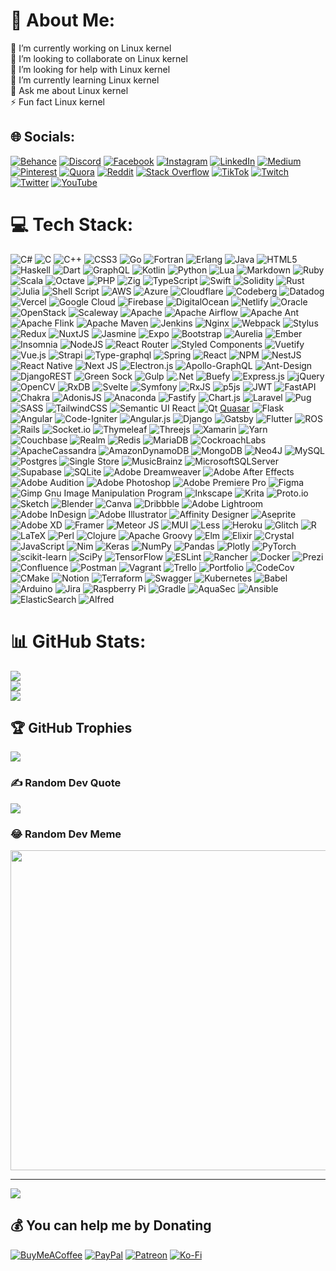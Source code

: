 # 💫 About Me:
🔭 I’m currently working on Linux kernel<br>👯 I’m looking to collaborate on Linux kernel<br>🤝 I’m looking for help with Linux kernel<br>🌱 I’m currently learning Linux kernel<br>💬 Ask me about Linux kernel<br>⚡ Fun fact Linux kernel


## 🌐 Socials:
[![Behance](https://img.shields.io/badge/Behance-1769ff?logo=behance&logoColor=white)](https://behance.net/fredricnorth) [![Discord](https://img.shields.io/badge/Discord-%237289DA.svg?logo=discord&logoColor=white)](htttps://discord.gg/fredricnorth) [![Facebook](https://img.shields.io/badge/Facebook-%231877F2.svg?logo=Facebook&logoColor=white)](https://facebook.com/fredricnorth) [![Instagram](https://img.shields.io/badge/Instagram-%23E4405F.svg?logo=Instagram&logoColor=white)](https://instagram.com/fredricnorth) [![LinkedIn](https://img.shields.io/badge/LinkedIn-%230077B5.svg?logo=linkedin&logoColor=white)](https://linkedin.com/in/fredricnorth) [![Medium](https://img.shields.io/badge/Medium-12100E?logo=medium&logoColor=white)](https://medium.com/@fredricnorth) [![Pinterest](https://img.shields.io/badge/Pinterest-%23E60023.svg?logo=Pinterest&logoColor=white)](https://pinterest.com/fredricnorth) [![Quora](https://img.shields.io/badge/Quora-%23B92B27.svg?logo=Quora&logoColor=white)](https://quora.com/profile/fredricnorth) [![Reddit](https://img.shields.io/badge/Reddit-%23FF4500.svg?logo=Reddit&logoColor=white)](https://reddit.com/user/fredricnorth) [![Stack Overflow](https://img.shields.io/badge/-Stackoverflow-FE7A16?logo=stack-overflow&logoColor=white)](https://stackoverflow.com/users/fredricnorth) [![TikTok](https://img.shields.io/badge/TikTok-%23000000.svg?logo=TikTok&logoColor=white)](https://tiktok.com/@fredricnorth) [![Twitch](https://img.shields.io/badge/Twitch-%239146FF.svg?logo=Twitch&logoColor=white)](https://twitch.tv/fredricnorth) [![Twitter](https://img.shields.io/badge/Twitter-%231DA1F2.svg?logo=Twitter&logoColor=white)](https://twitter.com/fredricnorth) [![YouTube](https://img.shields.io/badge/YouTube-%23FF0000.svg?logo=YouTube&logoColor=white)](https://youtube.com/c/fredricnorth) 

# 💻 Tech Stack:
![C#](https://img.shields.io/badge/c%23-%23239120.svg?style=flat&logo=c-sharp&logoColor=white) ![C](https://img.shields.io/badge/c-%2300599C.svg?style=flat&logo=c&logoColor=white) ![C++](https://img.shields.io/badge/c++-%2300599C.svg?style=flat&logo=c%2B%2B&logoColor=white) ![CSS3](https://img.shields.io/badge/css3-%231572B6.svg?style=flat&logo=css3&logoColor=white) ![Go](https://img.shields.io/badge/go-%2300ADD8.svg?style=flat&logo=go&logoColor=white) ![Fortran](https://img.shields.io/badge/Fortran-%23734F96.svg?style=flat&logo=fortran&logoColor=white) ![Erlang](https://img.shields.io/badge/Erlang-white.svg?style=flat&logo=erlang&logoColor=a90533) ![Java](https://img.shields.io/badge/java-%23ED8B00.svg?style=flat&logo=java&logoColor=white) ![HTML5](https://img.shields.io/badge/html5-%23E34F26.svg?style=flat&logo=html5&logoColor=white) ![Haskell](https://img.shields.io/badge/Haskell-5e5086?style=flat&logo=haskell&logoColor=white) ![Dart](https://img.shields.io/badge/dart-%230175C2.svg?style=flat&logo=dart&logoColor=white) ![GraphQL](https://img.shields.io/badge/-GraphQL-E10098?style=flat&logo=graphql&logoColor=white) ![Kotlin](https://img.shields.io/badge/kotlin-%230095D5.svg?style=flat&logo=kotlin&logoColor=white) ![Python](https://img.shields.io/badge/python-3670A0?style=flat&logo=python&logoColor=ffdd54) ![Lua](https://img.shields.io/badge/lua-%232C2D72.svg?style=flat&logo=lua&logoColor=white) ![Markdown](https://img.shields.io/badge/markdown-%23000000.svg?style=flat&logo=markdown&logoColor=white) ![Ruby](https://img.shields.io/badge/ruby-%23CC342D.svg?style=flat&logo=ruby&logoColor=white) ![Scala](https://img.shields.io/badge/scala-%23DC322F.svg?style=flat&logo=scala&logoColor=white) ![Octave](https://img.shields.io/badge/OCTAVE-darkblue?style=flat&logo=octave&logoColor=fcd683) ![PHP](https://img.shields.io/badge/php-%23777BB4.svg?style=flat&logo=php&logoColor=white) ![Zig](https://img.shields.io/badge/Zig-%23F7A41D.svg?style=flat&logo=zig&logoColor=white) ![TypeScript](https://img.shields.io/badge/typescript-%23007ACC.svg?style=flat&logo=typescript&logoColor=white) ![Swift](https://img.shields.io/badge/swift-F54A2A?style=flat&logo=swift&logoColor=white) ![Solidity](https://img.shields.io/badge/Solidity-%23363636.svg?style=flat&logo=solidity&logoColor=white) ![Rust](https://img.shields.io/badge/rust-%23000000.svg?style=flat&logo=rust&logoColor=white) 	![Julia](https://img.shields.io/badge/-Julia-9558B2?style=flat&logo=julia&logoColor=white) ![Shell Script](https://img.shields.io/badge/shell_script-%23121011.svg?style=flat&logo=gnu-bash&logoColor=white) ![AWS](https://img.shields.io/badge/AWS-%23FF9900.svg?style=flat&logo=amazon-aws&logoColor=white) ![Azure](https://img.shields.io/badge/azure-%230072C6.svg?style=flat&logo=azure-devops&logoColor=white) ![Cloudflare](https://img.shields.io/badge/Cloudflare-F38020?style=flat&logo=Cloudflare&logoColor=white) ![Codeberg](https://img.shields.io/badge/Codeberg-2185D0?style=flat&logo=Codeberg&logoColor=white) ![Datadog](https://img.shields.io/badge/datadog-%23632CA6.svg?style=flat&logo=datadog&logoColor=white) ![Vercel](https://img.shields.io/badge/vercel-%23000000.svg?style=flat&logo=vercel&logoColor=white) ![Google Cloud](https://img.shields.io/badge/Google%20Cloud-%234285F4.svg?style=flat&logo=google-cloud&logoColor=white) ![Firebase](https://img.shields.io/badge/firebase-%23039BE5.svg?style=flat&logo=firebase) ![DigitalOcean](https://img.shields.io/badge/DigitalOcean-%230167ff.svg?style=flat&logo=digitalOcean&logoColor=white) ![Netlify](https://img.shields.io/badge/netlify-%23000000.svg?style=flat&logo=netlify&logoColor=#00C7B7) ![Oracle](https://img.shields.io/badge/Oracle-F80000?style=flat&logo=oracle&logoColor=white) ![OpenStack](https://img.shields.io/badge/Openstack-%23f01742.svg?style=flat&logo=openstack&logoColor=white) ![Scaleway](https://img.shields.io/badge/SCALEWAY-%234f0599.svg?style=flat&logo=scaleway&logoColor=white) ![Apache](https://img.shields.io/badge/apache-%23D42029.svg?style=flat&logo=apache&logoColor=white) ![Apache Airflow](https://img.shields.io/badge/Apache%20Airflow-017CEE?style=flat&logo=Apache%20Airflow&logoColor=white) ![Apache Ant](https://img.shields.io/badge/Apache%20Ant-A81C7D?style=flat&logo=Apache%20Ant&logoColor=white) ![Apache Flink](https://img.shields.io/badge/Apache%20Flink-E6526F?style=flat&logo=Apache%20Flink&logoColor=white) ![Apache Maven](https://img.shields.io/badge/Apache%20Maven-C71A36?style=flat&logo=Apache%20Maven&logoColor=white) ![Jenkins](https://img.shields.io/badge/jenkins-%232C5263.svg?style=flat&logo=jenkins&logoColor=white) ![Nginx](https://img.shields.io/badge/nginx-%23009639.svg?style=flat&logo=nginx&logoColor=white) ![Webpack](https://img.shields.io/badge/webpack-%238DD6F9.svg?style=flat&logo=webpack&logoColor=black) ![Stylus](https://img.shields.io/badge/stylus-%23ff6347.svg?style=flat&logo=stylus&logoColor=white) ![Redux](https://img.shields.io/badge/redux-%23593d88.svg?style=flat&logo=redux&logoColor=white) ![NuxtJS](https://img.shields.io/badge/Nuxt-black?style=flat&logo=nuxt.js&logoColor=white) ![Jasmine](https://img.shields.io/badge/jasmine-%238A4182.svg?style=flat&logo=jasmine&logoColor=white) ![Expo](https://img.shields.io/badge/expo-1C1E24?style=flat&logo=expo&logoColor=#D04A37) ![Bootstrap](https://img.shields.io/badge/bootstrap-%23563D7C.svg?style=flat&logo=bootstrap&logoColor=white) ![Aurelia](https://img.shields.io/badge/aurelia-%23ED2B88.svg?style=flat&logo=aurelia&logoColor=fff) ![Ember](https://img.shields.io/badge/ember-1C1E24?style=flat&logo=ember.js&logoColor=#D04A37) ![Insomnia](https://img.shields.io/badge/Insomnia-black?style=flat&logo=insomnia&logoColor=5849BE) ![NodeJS](https://img.shields.io/badge/node.js-6DA55F?style=flat&logo=node.js&logoColor=white) ![React Router](https://img.shields.io/badge/React_Router-CA4245?style=flat&logo=react-router&logoColor=white) ![Styled Components](https://img.shields.io/badge/styled--components-DB7093?style=flat&logo=styled-components&logoColor=white) ![Vuetify](https://img.shields.io/badge/Vuetify-1867C0?style=flat&logo=vuetify&logoColor=AEDDFF) ![Vue.js](https://img.shields.io/badge/vuejs-%2335495e.svg?style=flat&logo=vuedotjs&logoColor=%234FC08D) ![Strapi](https://img.shields.io/badge/strapi-%232E7EEA.svg?style=flat&logo=strapi&logoColor=white) ![Type-graphql](https://img.shields.io/badge/-TypeGraphQL-%23C04392?style=flat) ![Spring](https://img.shields.io/badge/spring-%236DB33F.svg?style=flat&logo=spring&logoColor=white) ![React](https://img.shields.io/badge/react-%2320232a.svg?style=flat&logo=react&logoColor=%2361DAFB) ![NPM](https://img.shields.io/badge/NPM-%23000000.svg?style=flat&logo=npm&logoColor=white) ![NestJS](https://img.shields.io/badge/nestjs-%23E0234E.svg?style=flat&logo=nestjs&logoColor=white) ![React Native](https://img.shields.io/badge/react_native-%2320232a.svg?style=flat&logo=react&logoColor=%2361DAFB) ![Next JS](https://img.shields.io/badge/Next-black?style=flat&logo=next.js&logoColor=white) ![Electron.js](https://img.shields.io/badge/Electron-191970?style=flat&logo=Electron&logoColor=white) ![Apollo-GraphQL](https://img.shields.io/badge/-ApolloGraphQL-311C87?style=flat&logo=apollo-graphql) ![Ant-Design](https://img.shields.io/badge/-AntDesign-%230170FE?style=flat&logo=ant-design&logoColor=white) ![DjangoREST](https://img.shields.io/badge/DJANGO-REST-ff1709?style=flat&logo=django&logoColor=white&color=ff1709&labelColor=gray) ![Green Sock](https://img.shields.io/badge/green%20sock-88CE02?style=flat&logo=greensock&logoColor=white) ![Gulp](https://img.shields.io/badge/GULP-%23CF4647.svg?style=flat&logo=gulp&logoColor=white) ![.Net](https://img.shields.io/badge/.NET-5C2D91?style=flat&logo=.net&logoColor=white) ![Buefy](https://img.shields.io/badge/Buefy-7957D5?style=flat&logo=buefy&logoColor=48289E) ![Express.js](https://img.shields.io/badge/express.js-%23404d59.svg?style=flat&logo=express&logoColor=%2361DAFB) ![jQuery](https://img.shields.io/badge/jquery-%230769AD.svg?style=flat&logo=jquery&logoColor=white) ![OpenCV](https://img.shields.io/badge/opencv-%23white.svg?style=flat&logo=opencv&logoColor=white) ![RxDB](https://img.shields.io/badge/rxjs-%23B7178C.svg?style=flat&logo=reactivex&logoColor=white) ![Svelte](https://img.shields.io/badge/svelte-%23f1413d.svg?style=flat&logo=svelte&logoColor=white) ![Symfony](https://img.shields.io/badge/symfony-%23000000.svg?style=flat&logo=symfony&logoColor=white) ![RxJS](https://img.shields.io/badge/rxjs-%23B7178C.svg?style=flat&logo=reactivex&logoColor=white) ![p5js](https://img.shields.io/badge/p5.js-ED225D?style=flat&logo=p5.js&logoColor=FFFFFF) ![JWT](https://img.shields.io/badge/JWT-black?style=flat&logo=JSON%20web%20tokens) ![FastAPI](https://img.shields.io/badge/FastAPI-005571?style=flat&logo=fastapi) ![Chakra](https://img.shields.io/badge/chakra-%234ED1C5.svg?style=flat&logo=chakraui&logoColor=white) ![AdonisJS](https://img.shields.io/badge/adonisjs-%23220052.svg?style=flat&logo=adonisjs&logoColor=white) ![Anaconda](https://img.shields.io/badge/Anaconda-%2344A833.svg?style=flat&logo=anaconda&logoColor=white) ![Fastify](https://img.shields.io/badge/fastify-%23000000.svg?style=flat&logo=fastify&logoColor=white) ![Chart.js](https://img.shields.io/badge/chart.js-F5788D.svg?style=flat&logo=chart.js&logoColor=white) ![Laravel](https://img.shields.io/badge/laravel-%23FF2D20.svg?style=flat&logo=laravel&logoColor=white) ![Pug](https://img.shields.io/badge/Pug-FFF?style=flat&logo=pug&logoColor=A86454) ![SASS](https://img.shields.io/badge/SASS-hotpink.svg?style=flat&logo=SASS&logoColor=white) ![TailwindCSS](https://img.shields.io/badge/tailwindcss-%2338B2AC.svg?style=flat&logo=tailwind-css&logoColor=white) ![Semantic UI React](https://img.shields.io/badge/Semantic%20UI%20React-%2335BDB2.svg?style=flat&logo=SemanticUIReact&logoColor=white) ![Qt](https://img.shields.io/badge/Qt-%23217346.svg?style=flat&logo=Qt&logoColor=white) [Quasar](https://img.shields.io/badge/Quasar-16B7FB?style=flat&logo=quasar&logoColor=black) ![Flask](https://img.shields.io/badge/flask-%23000.svg?style=flat&logo=flask&logoColor=white) ![Angular](https://img.shields.io/badge/angular-%23DD0031.svg?style=flat&logo=angular&logoColor=white) ![Code-Igniter](https://img.shields.io/badge/CodeIgniter-%23EF4223.svg?style=flat&logo=codeIgniter&logoColor=white) ![Angular.js](https://img.shields.io/badge/angular.js-%23E23237.svg?style=flat&logo=angularjs&logoColor=white) ![Django](https://img.shields.io/badge/django-%23092E20.svg?style=flat&logo=django&logoColor=white) ![Gatsby](https://img.shields.io/badge/Gatsby-%23663399.svg?style=flat&logo=gatsby&logoColor=white) ![Flutter](https://img.shields.io/badge/Flutter-%2302569B.svg?style=flat&logo=Flutter&logoColor=white) ![ROS](https://img.shields.io/badge/ros-%230A0FF9.svg?style=flat&logo=ros&logoColor=white) ![Rails](https://img.shields.io/badge/rails-%23CC0000.svg?style=flat&logo=ruby-on-rails&logoColor=white) ![Socket.io](https://img.shields.io/badge/Socket.io-black?style=flat&logo=socket.io&badgeColor=010101) ![Thymeleaf](https://img.shields.io/badge/Thymeleaf-%23005C0F.svg?style=flat&logo=Thymeleaf&logoColor=white) ![Threejs](https://img.shields.io/badge/threejs-black?style=flat&logo=three.js&logoColor=white) ![Xamarin](https://img.shields.io/badge/Xamarin-3199DC?style=flat&logo=xamarin&logoColor=white) ![Yarn](https://img.shields.io/badge/yarn-%232C8EBB.svg?style=flat&logo=yarn&logoColor=white) ![Couchbase](https://img.shields.io/badge/Couchbase-EA2328?style=flat&logo=couchbase&logoColor=white) ![Realm](https://img.shields.io/badge/Realm-39477F?style=flat&logo=realm&logoColor=white) ![Redis](https://img.shields.io/badge/redis-%23DD0031.svg?style=flat&logo=redis&logoColor=white) ![MariaDB](https://img.shields.io/badge/MariaDB-003545?style=flat&logo=mariadb&logoColor=white) ![CockroachLabs](https://img.shields.io/badge/Cockroach%20Labs-6933FF?style=flat&logo=Cockroach%20Labs&logoColor=white) ![ApacheCassandra](https://img.shields.io/badge/cassandra-%231287B1.svg?style=flat&logo=apache-cassandra&logoColor=white) ![AmazonDynamoDB](https://img.shields.io/badge/Amazon%20DynamoDB-4053D6?style=flat&logo=Amazon%20DynamoDB&logoColor=white) ![MongoDB](https://img.shields.io/badge/MongoDB-%234ea94b.svg?style=flat&logo=mongodb&logoColor=white) 	![Neo4J](https://img.shields.io/badge/Neo4j-008CC1?style=flat&logo=neo4j&logoColor=white) ![MySQL](https://img.shields.io/badge/mysql-%2300f.svg?style=flat&logo=mysql&logoColor=white) ![Postgres](https://img.shields.io/badge/postgres-%23316192.svg?style=flat&logo=postgresql&logoColor=white) ![Single Store](https://img.shields.io/badge/Single%20Store-AA00FF?style=flat&logo=singlestore&logoColor=white) ![MusicBrainz](https://img.shields.io/badge/Musicbrainz-EB743B?style=flat&logo=musicbrainz&logoColor=BA478F) ![MicrosoftSQLServer](https://img.shields.io/badge/Microsoft%20SQL%20Sever-CC2927?style=flat&logo=microsoft%20sql%20server&logoColor=white) 	![Supabase](https://img.shields.io/badge/Supabase-3ECF8E?style=flat&logo=supabase&logoColor=white) ![SQLite](https://img.shields.io/badge/sqlite-%2307405e.svg?style=flat&logo=sqlite&logoColor=white) ![Adobe Dreamweaver](https://img.shields.io/badge/Adobe%20Dreamweaver-FF61F6.svg?style=flat&logo=Adobe%20Dreamweaver&logoColor=white) ![Adobe After Effects](https://img.shields.io/badge/Adobe%20After%20Effects-9999FF.svg?style=flat&logo=Adobe%20After%20Effects&logoColor=white) ![Adobe Audition](https://img.shields.io/badge/Adobe%20Audition-9999FF.svg?style=flat&logo=Adobe%20Audition&logoColor=white) ![Adobe Photoshop](https://img.shields.io/badge/adobephotoshop-%2331A8FF.svg?style=flat&logo=adobephotoshop&logoColor=white) ![Adobe Premiere Pro](https://img.shields.io/badge/Adobe%20Premiere%20Pro-9999FF.svg?style=flat&logo=Adobe%20Premiere%20Pro&logoColor=white) 	![Figma](https://img.shields.io/badge/figma-%23F24E1E.svg?style=flat&logo=figma&logoColor=white) ![Gimp Gnu Image Manipulation Program](https://img.shields.io/badge/Gimp-657D8B?style=flat&logo=gimp&logoColor=FFFFFF) ![Inkscape](https://img.shields.io/badge/Inkscape-e0e0e0?style=flat&logo=inkscape&logoColor=080A13) ![Krita](https://img.shields.io/badge/Krita-203759?style=flat&logo=krita&logoColor=EEF37B) ![Proto.io](https://img.shields.io/badge/Proto.io-161637?style=flat&logo=proto.io&logoColor=00e5ff) ![Sketch](https://img.shields.io/badge/Sketch-FFB387?style=flat&logo=sketch&logoColor=black) ![Blender](https://img.shields.io/badge/blender-%23F5792A.svg?style=flat&logo=blender&logoColor=white) ![Canva](https://img.shields.io/badge/Canva-%2300C4CC.svg?style=flat&logo=Canva&logoColor=white) ![Dribbble](https://img.shields.io/badge/Dribbble-EA4C89?style=flat&logo=dribbble&logoColor=white) ![Adobe Lightroom](https://img.shields.io/badge/Adobe%20Lightroom-31A8FF.svg?style=flat&logo=Adobe%20Lightroom&logoColor=white) ![Adobe InDesign](https://img.shields.io/badge/Adobe%20InDesign-49021F?style=flat&logo=adobeindesign&logoColor=white) ![Adobe Illustrator](https://img.shields.io/badge/adobeillustrator-%23FF9A00.svg?style=flat&logo=adobeillustrator&logoColor=white) ![Affinity Designer](https://img.shields.io/badge/affinitydesginer-%231B72BE.svg?style=flat&logo=affinity-designer&logoColor=white) ![Aseprite](https://img.shields.io/badge/Aseprite-FFFFFF?style=flat&logo=Aseprite&logoColor=#7D929E) ![Adobe XD](https://img.shields.io/badge/Adobe%20XD-470137?style=flat&logo=Adobe%20XD&logoColor=#FF61F6) ![Framer](https://img.shields.io/badge/Framer-black?style=flat&logo=framer&logoColor=blue) ![Meteor JS](https://img.shields.io/badge/meteorjs-%23d74c4c.svg?style=flat&logo=meteor&logoColor=white) ![MUI](https://img.shields.io/badge/MUI-%230081CB.svg?style=flat&logo=material-ui&logoColor=white) ![Less](https://img.shields.io/badge/less-2B4C80?style=flat&logo=less&logoColor=white) ![Heroku](https://img.shields.io/badge/heroku-%23430098.svg?style=flat&logo=heroku&logoColor=white) ![Glitch](https://img.shields.io/badge/glitch-%233333FF.svg?style=flat&logo=glitch&logoColor=white) ![R](https://img.shields.io/badge/r-%23276DC3.svg?style=flat&logo=r&logoColor=white) ![LaTeX](https://img.shields.io/badge/latex-%23008080.svg?style=flat&logo=latex&logoColor=white) ![Perl](https://img.shields.io/badge/perl-%2339457E.svg?style=flat&logo=perl&logoColor=white) ![Clojure](https://img.shields.io/badge/Clojure-%23Clojure.svg?style=flat&logo=Clojure&logoColor=Clojure) ![Apache Groovy](https://img.shields.io/badge/Apache%20Groovy-4298B8.svg?style=flat&logo=Apache+Groovy&logoColor=white) ![Elm](https://img.shields.io/badge/Elm-60B5CC?style=flat&logo=elm&logoColor=white) ![Elixir](https://img.shields.io/badge/elixir-%234B275F.svg?style=flat&logo=elixir&logoColor=white) ![Crystal](https://img.shields.io/badge/crystal-%23000000.svg?style=flat&logo=crystal&logoColor=white) ![JavaScript](https://img.shields.io/badge/javascript-%23323330.svg?style=flat&logo=javascript&logoColor=%23F7DF1E) ![Nim](https://img.shields.io/badge/nim-%23FFE953.svg?style=flat&logo=nim&logoColor=white) ![Keras](https://img.shields.io/badge/Keras-%23D00000.svg?style=flat&logo=Keras&logoColor=white) ![NumPy](https://img.shields.io/badge/numpy-%23013243.svg?style=flat&logo=numpy&logoColor=white) ![Pandas](https://img.shields.io/badge/pandas-%23150458.svg?style=flat&logo=pandas&logoColor=white) ![Plotly](https://img.shields.io/badge/Plotly-%233F4F75.svg?style=flat&logo=plotly&logoColor=white) ![PyTorch](https://img.shields.io/badge/PyTorch-%23EE4C2C.svg?style=flat&logo=PyTorch&logoColor=white) ![scikit-learn](https://img.shields.io/badge/scikit--learn-%23F7931E.svg?style=flat&logo=scikit-learn&logoColor=white) ![SciPy](https://img.shields.io/badge/SciPy-%230C55A5.svg?style=flat&logo=scipy&logoColor=%white) ![TensorFlow](https://img.shields.io/badge/TensorFlow-%23FF6F00.svg?style=flat&logo=TensorFlow&logoColor=white) ![ESLint](https://img.shields.io/badge/ESLint-4B3263?style=flat&logo=eslint&logoColor=white) ![Rancher](https://img.shields.io/badge/rancher-%230075A8.svg?style=flat&logo=rancher&logoColor=white) ![Docker](https://img.shields.io/badge/docker-%230db7ed.svg?style=flat&logo=docker&logoColor=white) ![Prezi](https://img.shields.io/badge/Prezi-%23000000.svg?style=flat&logo=Prezi&logoColor=white) ![Confluence](https://img.shields.io/badge/confluence-%23172BF4.svg?style=flat&logo=confluence&logoColor=white) ![Postman](https://img.shields.io/badge/Postman-FF6C37?style=flat&logo=postman&logoColor=white) ![Vagrant](https://img.shields.io/badge/vagrant-%231563FF.svg?style=flat&logo=vagrant&logoColor=white) ![Trello](https://img.shields.io/badge/Trello-%23026AA7.svg?style=flat&logo=Trello&logoColor=white) ![Portfolio](https://img.shields.io/badge/Portfolio-%23000000.svg?style=flat&logo=firefox&logoColor=#FF7139) ![CodeCov](https://img.shields.io/badge/codecov-%23ff0077.svg?style=flat&logo=codecov&logoColor=white) ![CMake](https://img.shields.io/badge/CMake-%23008FBA.svg?style=flat&logo=cmake&logoColor=white) ![Notion](https://img.shields.io/badge/Notion-%23000000.svg?style=flat&logo=notion&logoColor=white) ![Terraform](https://img.shields.io/badge/terraform-%235835CC.svg?style=flat&logo=terraform&logoColor=white) ![Swagger](https://img.shields.io/badge/-Swagger-%23Clojure?style=flat&logo=swagger&logoColor=white) ![Kubernetes](https://img.shields.io/badge/kubernetes-%23326ce5.svg?style=flat&logo=kubernetes&logoColor=white) ![Babel](https://img.shields.io/badge/Babel-F9DC3e?style=flat&logo=babel&logoColor=black) ![Arduino](https://img.shields.io/badge/-Arduino-00979D?style=flat&logo=Arduino&logoColor=white) ![Jira](https://img.shields.io/badge/jira-%230A0FFF.svg?style=flat&logo=jira&logoColor=white) ![Raspberry Pi](https://img.shields.io/badge/-RaspberryPi-C51A4A?style=flat&logo=Raspberry-Pi) ![Gradle](https://img.shields.io/badge/Gradle-02303A.svg?style=flat&logo=Gradle&logoColor=white) ![AquaSec](https://img.shields.io/badge/aqua-%231904DA.svg?style=flat&logo=aqua&logoColor=#0018A8) ![Ansible](https://img.shields.io/badge/ansible-%231A1918.svg?style=flat&logo=ansible&logoColor=white) ![ElasticSearch](https://img.shields.io/badge/-ElasticSearch-005571?style=flat&logo=elasticsearch) ![Alfred](https://img.shields.io/badge/alfred-%235C1F87.svg?style=flat&logo=alfred)
# 📊 GitHub Stats:
![](https://github-readme-stats.vercel.app/api?username=fredricnorth1948&theme=dark&hide_border=false&include_all_commits=true&count_private=true)<br/>
![](https://github-readme-streak-stats.herokuapp.com/?user=fredricnorth1948&theme=dark&hide_border=false)<br/>
![](https://github-readme-stats.vercel.app/api/top-langs/?username=fredricnorth1948&theme=dark&hide_border=false&include_all_commits=true&count_private=true&layout=compact)

## 🏆 GitHub Trophies
![](https://github-profile-trophy.vercel.app/?username=fredricnorth1948&theme=onedark&no-frame=false&no-bg=false&margin-w=4)

### ✍️ Random Dev Quote
![](https://quotes-github-readme.vercel.app/api?type=horizontal&theme=dark)

### 😂 Random Dev Meme
<img src="https://random-memer.herokuapp.com/" width="512px"/>

---
[![](https://visitcount.itsvg.in/api?id=fredricnorth1948&icon=4&color=0)](https://visitcount.itsvg.in)

  ## 💰 You can help me by Donating
  [![BuyMeACoffee](https://img.shields.io/badge/Buy%20Me%20a%20Coffee-ffdd00?style=for-the-badge&logo=buy-me-a-coffee&logoColor=black)](https://buymeacoffee.com/fredricnorth) [![PayPal](https://img.shields.io/badge/PayPal-00457C?style=for-the-badge&logo=paypal&logoColor=white)](https://paypal.me/fredricnorth) [![Patreon](https://img.shields.io/badge/Patreon-F96854?style=for-the-badge&logo=patreon&logoColor=white)](https://patreon.com/fredricnorth) [![Ko-Fi](https://img.shields.io/badge/Ko--fi-F16061?style=for-the-badge&logo=ko-fi&logoColor=white)](https://ko-fi.com/fredricnorth) 

  <!-- Proudly created with GPRM ( https://gprm.itsvg.in ) -->
  
